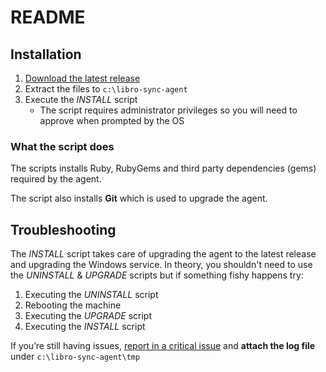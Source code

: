 # README

## Installation

1. [Download the latest release](https://bitbucket.org/jimdurand/libro-sync-agent/get/master.zip)
2. Extract the files to `c:\libro-sync-agent`
3. Execute the *INSTALL* script
    * The script requires administrator privileges so you will need to approve when prompted by the OS

### What the script does

The scripts installs Ruby, RubyGems and third party dependencies (gems) required by the agent.

The script also installs **Git** which is used to upgrade the agent.

## Troubleshooting

The *INSTALL* script takes care of upgrading the agent to the latest release and upgrading the Windows service.
In theory, you shouldn't need to use the *UNINSTALL* & *UPGRADE* scripts but if something fishy happens try:

1. Executing the *UNINSTALL* script
2. Rebooting the machine
3. Executing the *UPGRADE* script
4. Executing the *INSTALL* script

If you’re still having issues, [report in a critical issue](https://bitbucket.org/jimdurand/libro-sync-agent/issues/new) and **attach the log file** under `c:\libro-sync-agent\tmp`
